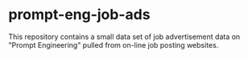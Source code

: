 # prompt-eng-job-ads
This repository contains a small data set of job advertisement data on "Prompt Engineering" pulled from on-line job posting websites. 
